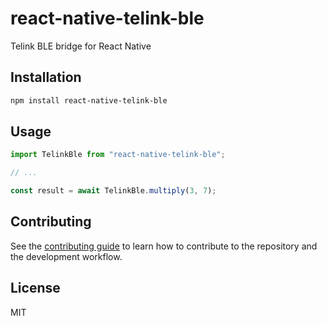 # react-native-telink-ble

Telink BLE bridge for React Native

## Installation

```sh
npm install react-native-telink-ble
```

## Usage

```js
import TelinkBle from "react-native-telink-ble";

// ...

const result = await TelinkBle.multiply(3, 7);
```

## Contributing

See the [contributing guide](CONTRIBUTING.md) to learn how to contribute to the repository and the development workflow.

## License

MIT
